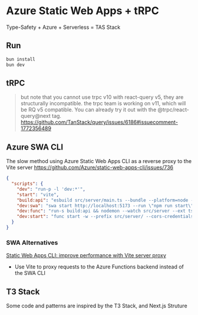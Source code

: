 # Azure Static Web Apps + tRPC

Type-Safety + Azure + Serverless = TAS Stack

## Run

```bash
bun install
bun dev
```

## tRPC
> but note that you cannot use trpc v10 with react-query v5, they are structurally incompatible. the trpc team is working on v11, which will be RQ v5 compatible. You can already try it out with the @trpc/react-query@next tag.
https://github.com/TanStack/query/issues/6186#issuecomment-1772356489

## Azure SWA CLI

The slow method using Azure Static Web Apps CLI as a reverse proxy to the Vite server
https://github.com/Azure/static-web-apps-cli/issues/736

```json
{ 
  "scripts": {
    "dev": "run-p -l 'dev:*'",
    "start": "vite",
    "build:api": "esbuild src/server/main.ts --bundle --platform=node --external:@azure/functions-core --outfile=src/server/dist/main.js",
    "dev:swa": "swa start http://localhost:5173 --run \"npm run start\" --api-location src/server --port 3000 --api-devserver-url http://127.0.0.1:3030",
    "dev:func": "run-s build:api && nodemon --watch src/server --ext ts --exec 'run-s build:api'",
    "dev:start": "func start -w --prefix src/server/ --cors-credentials --port 3030"
  }
}
```

### SWA Alternatives

[Static Web Apps CLI: improve performance with Vite server proxy](https://johnnyreilly.com/static-web-apps-cli-improve-performance-with-vite-server-proxy)
  - Use Vite to proxy requests to the Azure Functions backend instead of the SWA CLI

## T3 Stack

Some code and patterns are inspired by the T3 Stack, and Next.js Struture